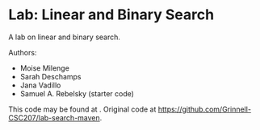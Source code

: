 # Lab: Linear and Binary Search

A lab on linear and binary search.

Authors:

* Moise Milenge
* Sarah Deschamps
* Jana Vadillo
* Samuel A. Rebelsky (starter code)

This code may be found at <INSERT-URL>. Original code at <https://github.com/Grinnell-CSC207/lab-search-maven>.
